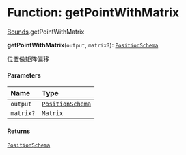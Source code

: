 # Function: getPointWithMatrix

[Bounds](/en/auto-docs/core/modules/Bounds.md).getPointWithMatrix

**getPointWithMatrix**(`output`, `matrix?`): [`PositionSchema`](/en/auto-docs/core/interfaces/PositionSchema.md)

位置做矩阵偏移

#### Parameters

| Name | Type |
| :------ | :------ |
| `output` | [`PositionSchema`](/en/auto-docs/core/interfaces/PositionSchema.md) |
| `matrix?` | `Matrix` |

#### Returns

[`PositionSchema`](/en/auto-docs/core/interfaces/PositionSchema.md)
